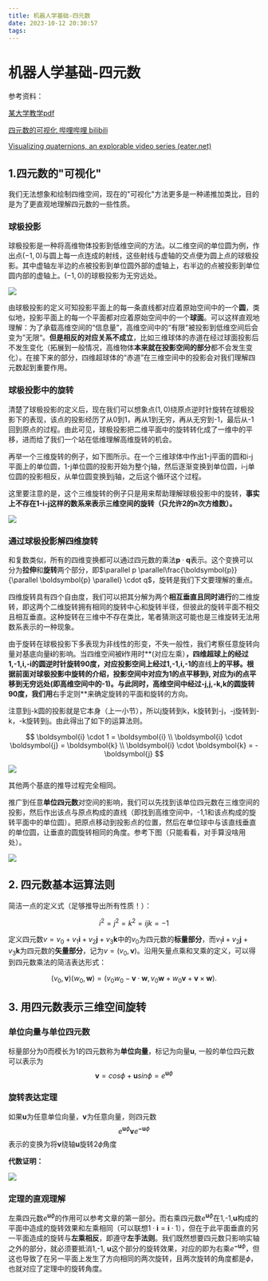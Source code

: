 ```yaml
---
title: 机器人学基础-四元数
date: 2023-10-12 20:30:57
tags:
---
```


# 机器人学基础-四元数

参考资料：

[某大学教学pdf](extension://bfdogplmndidlpjfhoijckpakkdjkkil/pdf/viewer.html?file=https%3A%2F%2Fmath.ucr.edu%2F~huerta%2Fintroquaternions.pdf)

[四元数的可视化  哔哩哔哩  bilibili](https://www.bilibili.com/video/BV1SW411y7W1/?spm_id_from=333.337.search-card.all.click&vd_source=e05c7c1b5734159bbc82a2fb828598e7)

[Visualizing quaternions, an explorable video series (eater.net)](https://eater.net/quaternions)

## 1.四元数的"可视化"

我们无法想象和绘制四维空间，现在的"可视化"方法更多是一种递推加类比，目的是为了更直观地理解四元数的一些性质。

### 球极投影

球极投影是一种将高维物体投影到低维空间的方法。以二维空间的单位圆为例，作出点$(-1, 0)$与圆上每一点连成的射线，这些射线与虚轴的交点便为圆上点的球极投影。其中虚轴左半边的点被投影到单位圆外部的虚轴上，右半边的点被投影到单位圆内部的虚轴上。$(-1, 0)$的球极投影为无穷远处。

![](https://raw.githubusercontent.com/Kiligku/images/master/image-20230926191229390.png)

由球极投影的定义可知投影平面上的每一条直线都对应着原始空间中的一个**圆**，类似地，投影平面上的每一个平面都对应着原始空间中的一个**球面**。可以这样直观地理解：为了承载高维空间的“信息量”，高维空间中的“有限"被投影到低维空间后会变为”无限“。**但是相反的对应关系不成立**，比如三维球体的赤道在经过球面投影后不发生变化（拓展到一般情况，高维物体**本来就在投影空间的部分**都不会发生变化）。在接下来的部分，四维超球体的“赤道”在三维空间中的投影会对我们理解四元数起到重要作用。

### 球极投影中的旋转

清楚了球极投影的定义后，现在我们可以想象点$(1, 0)$绕原点逆时针旋转在球极投影下的表现，该点的投影经历了从0到1，再从1到无穷，再从无穷到-1，最后从-1回到原点的过程。由此可见，球极投影把二维平面中的旋转转化成了一维中的平移，进而给了我们一个站在低维理解高维旋转的机会。

再举一个三维旋转的例子，如下图所示。在一个三维球体中作出1-j平面的圆和i-j平面上的单位圆，1-j单位圆的投影开始为整个j轴，然后逐渐变换到单位圆，i-j单位圆的投影相反，从单位圆变换到j轴，之后这个循环这个过程。

这里要注意的是，这个三维旋转的例子只是用来帮助理解球极投影中的旋转，**事实上不存在1-i-j这样的数系来表示三维空间的旋转（只允许2的n次方维数）。**

![](https://raw.githubusercontent.com/Kiligku/images/master/image-20230926202554304.png)

### 通过球极投影解四维旋转

和复数类似，所有的四维变换都可以通过四元数的乘法$\boldsymbol{p}\cdot\boldsymbol{q}$表示。这个变换可以分为**拉伸**和**旋转**两个部分，即$\parallel p \parallel\frac{\boldsymbol{p}}{\parallel \boldsymbol{p} \parallel} \cdot q$，旋转是我们下文要理解的重点。

四维旋转具有四个自由度，我们可以把其分解为两个**相互垂直且同时进行**的二维旋转，即这两个二维旋转拥有相同的旋转中心和旋转半径，但彼此的旋转平面不相交且相互垂直。这种旋转在三维中不存在类比，笔者猜测这可能也是三维旋转无法用数系表示的一种现象。

由于旋转在球极投影下多表现为非线性的形变，不失一般性，我们考察任意旋转向量对基底向量$\boldsymbol{i}$的影响。当四维空间被$\boldsymbol{i}$作用时**(对应左乘）**，四维超球上的经过1,-1,i,-i的圆逆时针旋转90度，对应投影空间上经过1,-1,i,-1的**直线**上的平移。根据前面对球极投影中旋转的介绍，投影空间中对应为1的点平移到i, 对应为i的点平移到无穷远处(即高维空间中的-1)。与此同时，高维空间中经过-j,j,-k,k的圆旋转90度，我们用**右手定则**来确定旋转的平面和旋转的方向。

注意到j-k圆的投影就是它本身（上一小节），所以j旋转到k，k旋转到-j，-j旋转到-k，-k旋转到j。由此得出了如下的运算法则。

$$
\boldsymbol{i} \cdot 1 = \boldsymbol{i} \\
\boldsymbol{i} \cdot \boldsymbol{j} = \boldsymbol{k} \\
\boldsymbol{i} \cdot \boldsymbol{k} = -\boldsymbol{j}
$$


![](https://raw.githubusercontent.com/Kiligku/images/master/image-20230926213101499.png)

其他两个基底的推导过程完全相同。



推广到任意**单位四元数**对空间的影响，我们可以先找到该单位四元数在三维空间的投影，然后作出该点与原点构成的直线（即找到高维空间中，-1,1和该点构成的旋转平面中的单位圆）。把原点移动到投影点的位置，然后在单位球中与该直线垂直的单位圆，让垂直的圆旋转相同的角度。参考下图（只能看看，对手算没啥用处）。

![](https://raw.githubusercontent.com/Kiligku/images/master/image-20230926214854188.png)



## 2. 四元数基本运算法则

简洁一点的定义式（足够推导出所有性质！）：

$$i^2 = j^2 = k^2 = ijk = -1$$

定义四元数$v = v_0 + v_1\boldsymbol{i} + v_2\boldsymbol{j} + v_3\boldsymbol{k}$中的$v_0$为四元数的**标量部分**，而$v_1\boldsymbol{i} + v_2\boldsymbol{j} + v_3\boldsymbol{k}$为四元数的**矢量部分**，记为$v = (v_0, \boldsymbol{v})$。沿用矢量点乘和叉乘的定义，可以得到四元数乘法的简洁表达形式：

$$(v_0,\boldsymbol{v})(w_0,\boldsymbol{w})=(v_0w_0-\boldsymbol{v}\cdot \boldsymbol{w},v_0\boldsymbol{w}+w_0\boldsymbol{v}+\boldsymbol{v}\times \boldsymbol{w}).$$

## 3. 用四元数表示三维空间旋转

### 单位向量与单位四元数

标量部分为0而模长为1的四元数称为**单位向量**，标记为向量$\boldsymbol{u}$, 一般的单位四元数可以表示为
$$
\boldsymbol{v} = cos\phi + \boldsymbol{u}sin\phi = e^{\boldsymbol{u}\phi}
$$

### 旋转表达定理

如果$\boldsymbol{u}$为任意单位向量，$\boldsymbol{v}$为任意向量，则四元数
$$
e^{\boldsymbol{u}\phi} \boldsymbol{v} e^{\boldsymbol{-u}\phi}
$$
 表示的变换为将$\boldsymbol{v}$绕轴$\boldsymbol{u}$旋转$2\phi$角度

**代数证明：**

![](https://raw.githubusercontent.com/Kiligku/images/master/image-20231011162119622.png)

### 定理的直观理解

左乘四元数$e^{\boldsymbol{u}\phi}$的作用可以参考文章的第一部分。而右乘四元数$e^{\boldsymbol{u}\phi}$在1,-1,$\boldsymbol{u}$构成的平面中造成的旋转效果和左乘相同（可以联想$1\cdot\boldsymbol{i} = \boldsymbol{i}\cdot 1$），但在于此平面垂直的另一平面造成的旋转与**左乘相反**，即遵守**左手法则**。我们既然想要四元数只影响实轴之外的部分，就必须要抵消1,-1, $\boldsymbol{u}$这个部分的旋转效果，对应的即为右乘$e^{\boldsymbol{-u}\phi}$，但这也导致了在另一平面上发生了方向相同的两次旋转，且两次旋转的角度都是$\phi$，也就对应了定理中的旋转角度。

